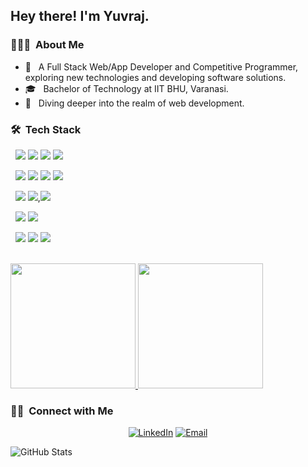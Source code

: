 <h2> Hey there! I'm Yuvraj.</h2>

<h3> 👨🏻‍💻 &nbsp;About Me </h3>

- 🤔 &nbsp; A Full Stack Web/App Developer and Competitive Programmer, exploring new technologies and developing software solutions.
- 🎓 &nbsp; Bachelor of Technology at IIT BHU, Varanasi.
- 💭 &nbsp; Diving deeper into the realm of web  development.

<h3> 🛠 &nbsp;Tech Stack</h3>

&nbsp; <img src="https://img.shields.io/badge/c++%20-%2300599C.svg?&style=for-the-badge&logo=c%2B%2B&logoColor=white"/> <img src="https://img.shields.io/badge/python%20-%2314354C.svg?&style=for-the-badge&logo=python&logoColor=white"/>  <img src="https://img.shields.io/badge/javascript%20-%23323330.svg?&style=for-the-badge&logo=javascript&logoColor=%23F7DF1E"/>  <img src="https://img.shields.io/badge/kotlin%20-%2300599C.svg?&style=for-the-badge&logo=kotlin&logoColor=white"/> 

&nbsp; <img src="https://img.shields.io/badge/react%20-%2320232a.svg?&style=for-the-badge&logo=react&logoColor=%2361DAFB"/> <img src="https://img.shields.io/badge/django%20-%2320232a.svg?&style=for-the-badge&logo=django&logoColor=%2361DAFB"/>
<img src="https://img.shields.io/badge/express%20-%2320232a.svg?&style=for-the-badge&logo=express&logoColor=%2361DAFB"/>
<img src="https://img.shields.io/badge/docker%20-%2320232a.svg?&style=for-the-badge&logo=docker&logoColor=%2361DAFB"/>

&nbsp;  <img src="https://img.shields.io/badge/mysql-%2300f.svg?&style=for-the-badge&logo=mysql&logoColor=white"/> <img src ="https://img.shields.io/badge/MongoDB-%234ea94b.svg?&style=for-the-badge&logo=mongodb&logoColor=white"/>,<img src ="https://img.shields.io/badge/postgres-%23316192.svg?&style=for-the-badge&logo=postgresql&logoColor=white"/>

&nbsp;
  <img src="https://img.shields.io/badge/git%20-%23F05033.svg?&style=for-the-badge&logo=git&logoColor=white"/> <img src="https://img.shields.io/badge/github%20-%23121011.svg?&style=for-the-badge&logo=github&logoColor=white"/>
  
&nbsp;
<img src="https://img.shields.io/badge/Android%20Studio%20-%2320232a.svg?&style=for-the-badge&logo=androidstudio&logoColor=%2361DAFB"/>
<img src="https://img.shields.io/badge/Visual%20Studio%20-%2320232a.svg?&style=for-the-badge&logo=visualstudiocode&logoColor=%2361DAFB"/>
<img src="https://img.shields.io/badge/Sublime%20Text%20-%2320232a.svg?&style=for-the-badge&logo=sublimetext&logoColor=%2361DAFB"/>


<br/>

<a href="https://github.com/aman909909">
  <img height="200em" src="https://github-readme-stats.vercel.app/api?username=aman909909&theme=buefy&show_icons=true" />
  <img height="200em" src="https://github-readme-stats.vercel.app/api/top-langs/?username=aman909909&theme=buefy&layout=compact" />
</a>

<br/>

<h3> 🤝🏻 &nbsp;Connect with Me </h3>

<p align="center">
<a href="https://www.linkedin.com/in/aman909//"><img alt="LinkedIn" src="https://img.shields.io/badge/LinkedIn-aman909909-blue?style=flat-square&logo=linkedin"></a>
<a href="amanashish.che18@itbhu.ac.in"><img alt="Email" src="https://img.shields.io/badge/Email-amanashish.che18@itbhu.ac.in-blue?style=flat-square&logo=gmail"></a>
</p>



![GitHub Stats](https://github-readme-stats.vercel.app/api?username=Maximizer03&theme=radical)
